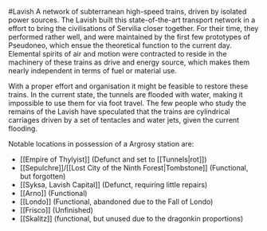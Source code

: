 #Lavish 
A network of subterranean high-speed trains, driven by isolated power sources. 
The Lavish built this state-of-the-art transport network in a effort to bring the civilisations of Servilia closer together. For their time, they performed rather well, and were maintained by the first few prototypes of Pseudoneo, which ensue the theoretical function to the current day. 
Elemental spirits of air and motion were contracted to reside in the machinery of these trains as drive and energy source, which makes them nearly independent in terms of fuel or material use. 

With a proper effort and organisation it might be feasible to restore these trains. 
In the current state, the tunnels are flooded with water, making it impossible to use them for via foot travel. The few people who study the remains of the Lavish have speculated that the trains are cylindrical carriages driven by a set of tentacles and water jets, given the current flooding. 


Notable locations in possession of a Argrosy station are: 
- [[Empire of Thylyist]] (Defunct and set to [[Tunnels|rot]])
- [[Sepulchre]]/[[Lost City of the Ninth Forest|Tombstone]] (Functional, but forgotten)
- [[Syksa, Lavish Capital]] (Defunct, requiring little repairs)
- [[Arno]] (Functional)
- [[Londo]] (Functional, abandoned due to the Fall of Londo)
- [[Frisco]] (Unfinished)
- [[Skalitz]] (functional, but unused due to the dragonkin proportions)
